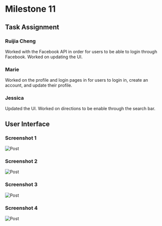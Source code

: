 # Milestone 11
## Task Assignment
### Ruijia Cheng
Worked with the Facebook API in order for users to be able to login through Facebook. Worked on updating the UI. 
### Marie 
Worked on the profile and login pages in for users to login in, create an account, and update their profile. 
### Jessica 
Updated the UI. Worked on directions to be enable through the search bar. 

## User Interface
### Screenshot 1

![Post](https://github.com/dingqixin/dinewithme/blob/master/img/Screen%20Shot%202017-05-17%20at%2012.10.17%20PM.png)

### Screenshot 2

![Post](https://github.com/dingqixin/dinewithme/blob/master/img/Screen%20Shot%202017-05-17%20at%2011.50.11%20AM.png)

### Screenshot 3

![Post](https://github.com/dingqixin/dinewithme/blob/master/img/Screen%20Shot%202017-05-17%20at%2011.50.55%20AM.png)

### Screenshot 4

![Post](https://github.com/dingqixin/dinewithme/blob/master/img/Screen%20Shot%202017-05-17%20at%2011.50.27%20AM.png)
